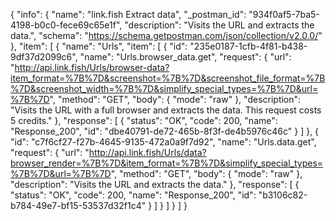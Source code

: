 {
  "info": {
    "name": "link.fish Extract data",
    "_postman_id": "934f0af5-7ba5-4198-b0c0-fece69c65e1f",
    "description": "Visits the URL and extracts the data.",
    "schema": "https://schema.getpostman.com/json/collection/v2.0.0/"
  },
  "item": [
    {
      "name": "Urls",
      "item": [
        {
          "id": "235e0187-1cfb-4f81-b438-9df37d2099c6",
          "name": "Urls.browser_data.get",
          "request": {
            "url": "http://api.link.fish/Urls/browser-data?item_format=%7B%7D&screenshot=%7B%7D&screenshot_file_format=%7B%7D&screenshot_width=%7B%7D&simplify_special_types=%7B%7D&url=%7B%7D",
            "method": "GET",
            "body": {
              "mode": "raw"
            },
            "description": "Visits the URL with a full browser and extracts the data. This request costs 5 credits."
          },
          "response": [
            {
              "status": "OK",
              "code": 200,
              "name": "Response_200",
              "id": "dbe40791-de72-465b-8f3f-de4b5976c46c"
            }
          ]
        },
        {
          "id": "c7f6cf27-f27b-4645-9135-472a0a9f7d92",
          "name": "Urls.data.get",
          "request": {
            "url": "http://api.link.fish/Urls/data?browser_render=%7B%7D&item_format=%7B%7D&simplify_special_types=%7B%7D&url=%7B%7D",
            "method": "GET",
            "body": {
              "mode": "raw"
            },
            "description": "Visits the URL and extracts the data."
          },
          "response": [
            {
              "status": "OK",
              "code": 200,
              "name": "Response_200",
              "id": "b3106c82-b784-49e7-bf15-53537d32f1c4"
            }
          ]
        }
      ]
    }
  ]
}